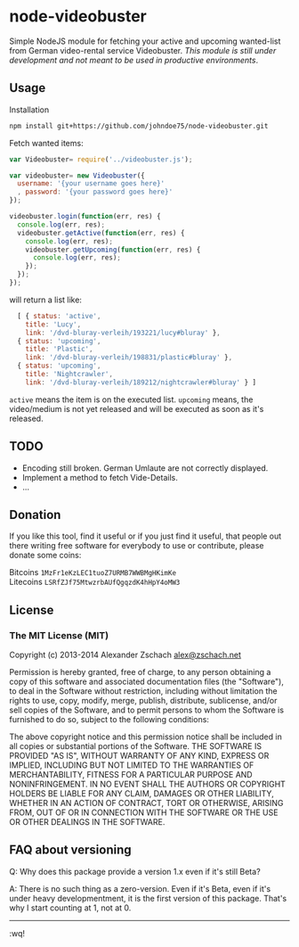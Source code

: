 # node-videobuster

Simple NodeJS module for fetching your active and upcoming wanted-list from German video-rental service Videobuster. *This module is still under development and not meant to be used in productive environments*.

## Usage

Installation

```bash
npm install git+https://github.com/johndoe75/node-videobuster.git
```

Fetch wanted items:

```javascript
var Videobuster= require('../videobuster.js');

var videobuster= new Videobuster({
  username: '{your username goes here}'
  , password: '{your password goes here}'
});

videobuster.login(function(err, res) {
  console.log(err, res);
  videobuster.getActive(function(err, res) {
    console.log(err, res);
    videobuster.getUpcoming(function(err, res) {
      console.log(err, res);
    });
  });
});
```

will return a list like:

```javascript
  [ { status: 'active',
    title: 'Lucy',
    link: '/dvd-bluray-verleih/193221/lucy#bluray' },
  { status: 'upcoming',
    title: 'Plastic',
    link: '/dvd-bluray-verleih/198831/plastic#bluray' },
  { status: 'upcoming',
    title: 'Nightcrawler',
    link: '/dvd-bluray-verleih/189212/nightcrawler#bluray' } ]
```

`active` means the item is on the executed list.  `upcoming` means, the
video/medium is not yet released and will be executed as soon as it's released.

## TODO

* Encoding still broken.  German Umlaute are not correctly displayed.
* Implement a method to fetch Vide-Details.
* …
 
## Donation

If you like this tool, find it useful or if you just find it useful, that people out there writing free software for everybody to use or contribute, please donate some coins:

Bitcoins `1MzFr1eKzLEC1tuoZ7URMB7WWBMgHKimKe`   
Litecoins `LSRfZJf75MtwzrbAUfQgqzdK4hHpY4oMW3`

## License

### The MIT License (MIT)

Copyright (c) 2013-2014 Alexander Zschach alex@zschach.net

Permission is hereby granted, free of charge, to any person obtaining a copy of this software and associated documentation files (the "Software"), to deal in the Software without restriction, including without limitation the rights to use, copy, modify, merge, publish, distribute, sublicense, and/or sell copies of the Software, and to permit persons to whom the Software is furnished to do so, subject to the following conditions:

The above copyright notice and this permission notice shall be included in all copies or substantial portions of the Software.
THE SOFTWARE IS PROVIDED "AS IS", WITHOUT WARRANTY OF ANY KIND, EXPRESS OR IMPLIED, INCLUDING BUT NOT LIMITED TO THE WARRANTIES OF MERCHANTABILITY, FITNESS FOR A PARTICULAR PURPOSE AND NONINFRINGEMENT. IN NO EVENT SHALL THE AUTHORS OR COPYRIGHT HOLDERS BE LIABLE FOR ANY CLAIM, DAMAGES OR OTHER LIABILITY, WHETHER IN AN ACTION OF CONTRACT, TORT OR OTHERWISE, ARISING FROM, OUT OF OR IN CONNECTION WITH THE SOFTWARE OR THE USE OR OTHER DEALINGS IN THE SOFTWARE.

## FAQ about versioning

Q: Why does this package provide a version 1.x even if it's still Beta?

A: There is no such thing as a zero-version.  Even if it's Beta, even if it's under heavy developmentment,
it is the first version of this package.  That's why I start counting at 1, not at 0.

---

:wq!
